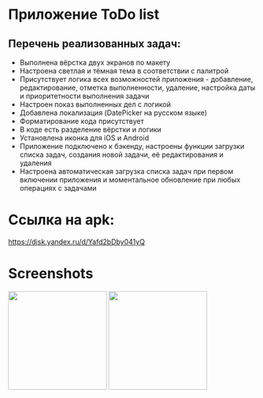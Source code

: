 # Приложение ToDo list

## Перечень реализованных задач:

* Выполнена вёрстка двух экранов по макету
* Настроена светлая и тёмная тема в соответствии с палитрой
* Присутствует логика всех возможностей приложения - добавление, редактирование, отметка выполненности, удаление, настройка даты и приоритетности выполнения задачи
* Настроен показ выполненных дел с логикой
* Добавлена локализация (DatePicker на русском языке)
* Форматирование кода присутствует
* В коде есть разделение вёрстки и логики
* Установлена иконка для iOS и Android
* Приложение подключено к бэкенду, настроены функции загрузки списка задач, создания новой задачи, её редактирования и удаления
* Настроена автоматическая загрузка списка задач при первом включении приложения и моментальное обновление при любых операциях с задачами 


# Ссылка на apk:

https://disk.yandex.ru/d/Yafd2bDby041yQ

# Screenshots

<img src="https://github.com/IgorFedoseev/ya_todo_app/blob/back_connection/main_screen.png" width="200">
<img src="https://github.com/IgorFedoseev/ya_todo_app/blob/back_connection/editor_screen.png" width="200">
